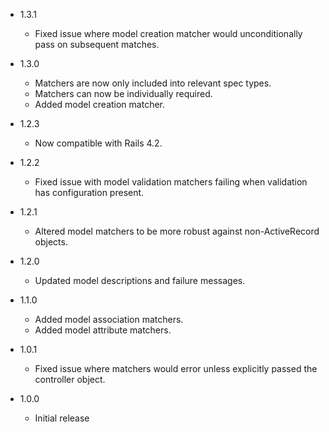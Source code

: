- 1.3.1
  - Fixed issue where model creation matcher would unconditionally pass on subsequent matches.

- 1.3.0
  - Matchers are now only included into relevant spec types.
  - Matchers can now be individually required.
  - Added model creation matcher.

- 1.2.3
  - Now compatible with Rails 4.2.

- 1.2.2
  - Fixed issue with model validation matchers failing when validation has configuration present.

- 1.2.1
  - Altered model matchers to be more robust against non-ActiveRecord objects.

- 1.2.0
  - Updated model descriptions and failure messages.

- 1.1.0
  - Added model association matchers.
  - Added model attribute matchers.

- 1.0.1
  - Fixed issue where matchers would error unless explicitly passed the controller object.

- 1.0.0
  - Initial release
